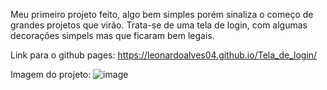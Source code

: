 Meu primeiro projeto feito, algo bem simples porém sinaliza o começo de grandes projetos que virão. Trata-se de uma tela de login, com algumas decorações simpels mas que ficaram bem legais. 

Link para o github pages: https://leonardoalves04.github.io/Tela_de_login/

Imagem do projeto:
![image](https://user-images.githubusercontent.com/69488943/172715950-fa7a5340-cc5c-4a1b-977a-e79c5077461b.png)

